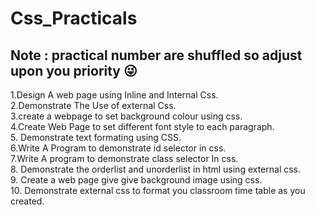 # Css_Practicals

<h2>Note : practical number are shuffled so adjust upon you priority  &#128540;</h2>
1.Design A web page using Inline and Internal Css.<br>
2.Demonstrate The Use of external Css.<br>
3.create a webpage to set background colour using css.<br>
4.Create Web Page to set different font style to each paragraph.<br>
5. Demonstrate text formating using CSS.<br> 
6.Write A Program to demonstrate id selector in css.<br>
7.Write A program to demonstrate class selector In css.<br>
8. Demonstrate the orderlist and unorderlist in html using external css.<br>
9. Create a web page give give background image using css.<br>
10. Demonstrate external css to format you classroom time table as you created.<br>

